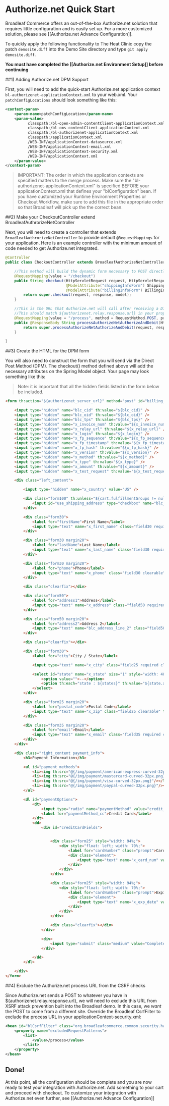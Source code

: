 # Authorize.net Quick Start

Broadleaf Commerce offers an out-of-the-box Authorize.net solution that requires little configuration and is easily set up. For a more customized solution, please see [[Authorize.net Advance Configuration]].

To quickly apply the following functionality to The Heat Clinic copy the patch `demosite.diff` into the Demo Site directory and type `git apply demosite.diff`.

**You must have completed the [[Authorize.net Environment Setup]] before continuing**

##1) Adding Authorize.net DPM Support

First, you will need to add the quick-start Authorize.net application context `bl-authorizenet-applicationContext.xml` to your web.xml.
Your `patchConfigLocations` should look something like this:

```xml
<context-param>
    <param-name>patchConfigLocation</param-name>
    <param-value>
          classpath:/bl-open-admin-contentClient-applicationContext.xml
          classpath:/bl-cms-contentClient-applicationContext.xml
          classpath:/bl-authorizenet-applicationContext.xml
          classpath:/applicationContext.xml
          /WEB-INF/applicationContext-datasource.xml
          /WEB-INF/applicationContext-email.xml
          /WEB-INF/applicationContext-security.xml
          /WEB-INF/applicationContext.xml         
    </param-value>
</context-param>
```
> IMPORTANT: The order in which the application contexts are specified matters to the merge process. Make sure the "bl-authorizenet-applicationContext.xml" is specified BEFORE your applicationContext.xml that defines your "blConfiguration" bean. If you have customized your Runtime Environment Properties or Checkout Workflow, make sure to add this file in the appropriate order so that Broadleaf will pick up the the correct bean.

##2) Make your CheckoutController extend BroadleafAuthrorizeNetController

Next, you will need to create a controller that extends `BroadleafAuthrorizeNetController` to provide default `@RequestMappings` for your application.
Here is an example controller with the minimum amount of code needed to get Authorize.net integrated.

```java
@Controller
public class CheckoutController extends BroadleafAuthorizeNetController {

    //This method will build the dynamic form necessary to POST directly to Authorize.net
    @RequestMapping(value = "/checkout")
    public String checkout(HttpServletRequest request, HttpServletResponse response, Model model,
                           @ModelAttribute("shippingInfoForm") ShippingInfoForm shippingForm,
                           @ModelAttribute("billingInfoForm") BillingInfoForm billingForm) {
        return super.checkout(request, response, model);
    }

    //This is the URL that Authorize.net will call after receiving a Direct Post from a payment
    //This should match ${authorizenet.relay.response.url} in your properties file.
    @RequestMapping(value = "/process", method = RequestMethod.POST, produces = "text/html")
    public @ResponseBody String processAuthorizeNetAuthorizeAndDebit(HttpServletRequest request,     HttpServletResponse response, Model model, @ModelAttribute("shippingInfoForm") ShippingInfoForm shippingForm, @ModelAttribute("billingInfoForm") BillingInfoForm billingForm) throws NoSuchAlgorithmException, UnsupportedEncodingException, PricingException {
        return super.processAuthorizeNetAuthorizeAndDebit(request, response, model);
    }

}
```
##3) Create the HTML for the DPM form

You will also need to construct the form that you will send via the Direct Post Method (DPM). The checkout() method defined above will add the necessary attributes on the Spring Model object. 
Your page may look something like this:

> Note: it is important that all the hidden fields listed in the form below be included.

```html
<form th:action="${authorizenet_server_url}" method="post" id="billing_info">

    <input type="hidden" name="blc_cid" th:value="${blc_cid}" />
    <input type="hidden" name="blc_oid" th:value="${blc_oid}" />
    <input type="hidden" name="blc_tps" th:value="${blc_tps}" />
    <input type="hidden" name="x_invoice_num" th:value="${x_invoice_num}" />
    <input type="hidden" name="x_relay_url" th:value="${x_relay_url}" />
    <input type="hidden" name="x_login" th:value="${x_login}" />
    <input type="hidden" name="x_fp_sequence" th:value="${x_fp_sequence}" />
    <input type="hidden" name="x_fp_timestamp" th:value="${x_fp_timestamp}" />
    <input type="hidden" name="x_fp_hash" th:value="${x_fp_hash}" />
    <input type="hidden" name="x_version" th:value="${x_version}" />
    <input type="hidden" name="x_method" th:value="${x_method}" />
    <input type="hidden" name="x_type" th:value="${x_type}" />
    <input type="hidden" name="x_amount" th:value="${x_amount}" />
    <input type="hidden" name="x_test_request" th:value="${x_test_request}" />

    <div class="left_content">

        <input type="hidden" name="x_country" value="US" />

        <div class="form100" th:unless="${cart.fulfillmentGroups != null and #lists.size(cart.fulfillmentGroups) > 1}">
            <input id="use_shipping_address" type="checkbox" name="blc_use_shipping" th:disabled="${!validShipping}" /> Use Shipping Information
        </div>

        <div class="form30">
            <label for="firstName">First Name</label>
            <input type="text" name="x_first_name" class="field30 required clearable" th:disabled="${!validShipping}" />
        </div>

        <div class="form30 margin20">
            <label for="lastName">Last Name</label>
            <input type="text" name="x_last_name" class="field30 required clearable" th:disabled="${!validShipping}" />
        </div>

        <div class="form30 margin20">
            <label for="phone">Phone</label>
            <input type="text" name="x_phone" class="field30 clearable" th:disabled="${!validShipping}"/>
        </div>

        <div class="clearfix"></div>

        <div class="form50">
            <label for="address1">Address</label>
            <input type="text" name="x_address" class="field50 required clearable" th:disabled="${!validShipping}" />
        </div>

        <div class="form50 margin20">
            <label for="address2">Address 2</label>
            <input type="text" name="blc_address_line_2" class="field50 clearable" th:disabled="${!validShipping}" />
        </div>

        <div class="clearfix"></div>

        <div class="form30">
            <label for="city">City / State</label>

            <input type="text" name="x_city" class="field25 required clearable" th:disabled="${!validShipping}" />

            <select id="state" name="x_state" size="1" style="width: 48px;" class="required clearable" th:disabled="${!validShipping}">
                <option value="">--</option>
                <option th:each="state : ${states}" th:value="${state.abbreviation}" th:text="${state.abbreviation}"></option>
            </select>
        </div>

        <div class="form25 margin20">
            <label for="postal_code">Postal Code</label>
            <input type="text" name="x_zip" class="field25 clearable" th:disabled="${!validShipping}" />
        </div>

        <div class="form35 margin20">
            <label for="email">Email</label>
            <input type="text" name="x_email" class="field35 required clearable" th:disabled="${!validShipping}" />
        </div>
    </div>

    <div class="right_content payment_info">
        <h3>Payment Information</h3>

        <ul id="payment_methods">
            <li><img th:src="@{/img/payment/american-express-curved-32px.png}"/></li>
            <li><img th:src="@{/img/payment/mastercard-curved-32px.png}"/></li>
            <li><img th:src="@{/img/payment/visa-curved-32px.png}"/></li>
            <li><img th:src="@{/img/payment/paypal-curved-32px.png}"/></li>
        </ul>

        <dl id="paymentOptions">
            <dt>
                <input type="radio" name="paymentMethod" value="credit_card" id="paymentMethod_cc" />
                <label for="paymentMethod_cc">Credit Card</label>
            </dt>
            <dd>
                <div id="creditCardFields">


                    <div class="form25" style="width: 94%;">
                        <div style="float: left; width: 70%;">
                            <label for="cardNumber" class="prompt">Card Number</label>
                            <div class="element">
                                <input type="text" name="x_card_num" value="" id="cardNumber" class="field30" autocomplete="off" style="width: 100%" th:disabled="${!validShipping}" />
                            </div>
                        </div>
                    </div>

                    <div class="form25" style="width: 94%;">
                        <div style="float: left; width: 70%;">
                            <label for="cardNumber" class="prompt">Expiration Date (MMYY)</label>
                            <div class="element">
                                <input type="text" name="x_exp_date" value="" id="x_exp_date" class="field30" autocomplete="off" style="width: 100%" th:disabled="${!validShipping}" />
                            </div>
                        </div>
                    </div>

                    <div class="clearfix"></div>
                </div>

                <div>
                    <input type="submit" class="medium" value="Complete Order" th:disabled="${!validShipping}" th:classappend="${validShipping}? 'red' : 'gray'"/>
                </div>

            </dd>
        </dl>

    </div>
</form>
```

##4) Exclude the Authorize.net process URL from the CSRF checks

Since Authorize.net sends a POST to whatever you have in ${authorizenet.relay.response.url}, we will need to exclude this URL from XSRF attack prevention built into the Broadleaf demo. In this case, we _want_ the POST to come from a different site.  Override the Broadleaf CsrfFilter to exclude the process URL in your applicationContext-security.xml:

```xml
<bean id="blCsrfFilter" class="org.broadleafcommerce.common.security.handler.CsrfFilter">
    <property name="excludedRequestPatterns">
        <list>
            <value>/process</value>
        </list>
    </property>
</bean>
```

## Done!
At this point, all the configuration should be complete and you are now ready to test your integration with Authorize.net. Add something to your cart and proceed with checkout.
To customize your integration with Authorize.net even further, see [[Authorize.net Advance Configuration]] 
